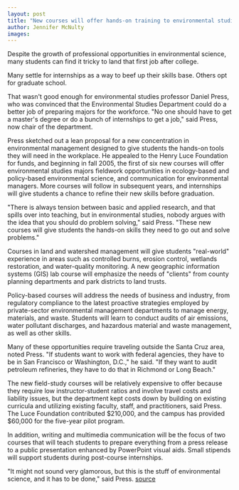 ```yaml
---
layout: post
title: "New courses will offer hands-on training to environmental studies majors"
author: Jennifer McNulty
images:
---
```


Despite the growth of professional opportunities in environmental science, many students can find it tricky to land that first job after college.

Many settle for internships as a way to beef up their skills base. Others opt for graduate school.

That wasn't good enough for environmental studies professor Daniel Press, who was convinced that the Environmental Studies Department could do a better job of preparing majors for the workforce. "No one should have to get a master's degree or do a bunch of internships to get a job," said Press, now chair of the department.

Press sketched out a lean proposal for a new concentration in environmental management designed to give students the hands-on tools they will need in the workplace. He appealed to the Henry Luce Foundation for funds, and beginning in fall 2005, the first of six new courses will offer environmental studies majors fieldwork opportunities in ecology-based and policy-based environmental science, and communication for environmental managers. More courses will follow in subsequent years, and internships will give students a chance to refine their new skills before graduation.

"There is always tension between basic and applied research, and that spills over into teaching, but in environmental studies, nobody argues with the idea that you should do problem solving," said Press. "These new courses will give students the hands-on skills they need to go out and solve problems."

Courses in land and watershed management will give students "real-world" experience in areas such as controlled burns, erosion control, wetlands restoration, and water-quality monitoring. A new geographic information systems (GIS) lab course will emphasize the needs of "clients" from county planning departments and park districts to land trusts.

Policy-based courses will address the needs of business and industry, from regulatory compliance to the latest proactive strategies employed by private-sector environmental management departments to manage energy, materials, and waste. Students will learn to conduct audits of air emissions, water pollutant discharges, and hazardous material and waste management, as well as other skills.

Many of these opportunities require traveling outside the Santa Cruz area, noted Press. "If students want to work with federal agencies, they have to be in San Francisco or Washington, D.C.," he said. "If they want to audit petroleum refineries, they have to do that in Richmond or Long Beach."

The new field-study courses will be relatively expensive to offer because they require low instructor-student ratios and involve travel costs and liability issues, but the department kept costs down by building on existing curricula and utilizing existing faculty, staff, and practitioners, said Press. The Luce Foundation contributed $210,000, and the campus has provided $60,000 for the five-year pilot program.

In addition, writing and multimedia communication will be the focus of two courses that will teach students to prepare everything from a press release to a public presentation enhanced by PowerPoint visual aids. Small stipends will support students during post-course internships.

"It might not sound very glamorous, but this is the stuff of environmental science, and it has to be done," said Press.
[source](http://www1.ucsc.edu/currents/04-05/12-13/press.asp "Permalink to press")
